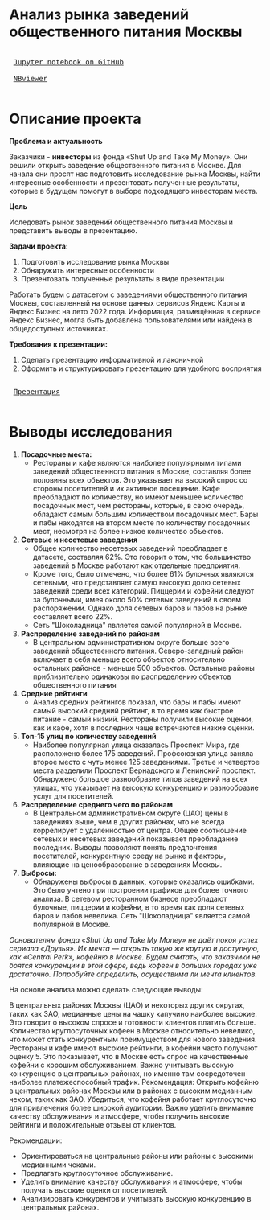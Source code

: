 # Анализ рынка заведений общественного питания Москвы
<kbd> <br> [Jupyter notebook on GitHub](https://github.com/SiriusSergio/portfolio/blob/main/Catering%20Moscow/Catering%20Moscow.ipynb) <br> </kbd>
<kbd> <br> [NBviewer](https://nbviewer.org/github/SiriusSergio/portfolio/blob/main/Catering%20Moscow/Catering%20Moscow.ipynb#step5) <br> </kbd>
# Описание проекта

**Проблема и актуальность**

Заказчики - **инвесторы** из фонда «Shut Up and Take My Money». Они решили открыть заведение общественного питания в Москве. Для начала они просят нас подготовить исследование рынка Москвы, найти интересные особенности и презентовать полученные результаты, которые в будущем помогут в выборе подходящего инвесторам места.

**Цель** 

Иследовать рынок заведений общественного питания Москвы и представить выводы в презентацию.

**Задачи проекта:**

1. Подготовить исследование рынка Москвы
2. Обнаружить интересные особенности 
3. Презентовать полученные результаты в виде презентации


Работать будем с датасетом с заведениями общественного питания Москвы, составленный на основе данных сервисов Яндекс Карты и Яндекс Бизнес на лето 2022 года. Информация, размещённая в сервисе Яндекс Бизнес, могла быть добавлена пользователями или найдена в общедоступных источниках.

**Требования к презентации:**
1. Сделать презентацию информативной и лаконичной
2. Оформить и структурировать презентацию для удобного восприятия 

<kbd> <br> [Презентация](https://drive.google.com/file/d/11RztNdeFg6__gEqQRD8o5qmcQcBBgaEH/view?usp=sharing) <br> </kbd>

# Выводы исследования

1. **Посадочные места:**
   + Рестораны и кафе являются наиболее популярными типами заведений общественного питания в Москве, составляя более половины всех объектов. Это указывает на высокий спрос со стороны посетителей и их активное посещение. Кафе преобладают по количеству, но имеют меньшее количество посадочных мест, чем рестораны, которые, в свою очередь, обладают самым большим количеством посадочных мест. Бары и пабы находятся на втором месте по количеству посадочных мест, несмотря на более низкое количество объектов. 
2. **Сетевые и несетевые заведения**
   + Общее количество несетевых заведений преобладает в датасете, составляя 62%. Это говорит о том, что большинство заведений в Москве работают как отдельные предприятия.
   + Кроме того, было отмечено, что более 61% булочных являются сетевыми, что представляет самую высокую долю сетевых заведений среди всех категорий. Пиццерии и кофейни следуют за булочными, имея около 50% сетевых заведений в своем распоряжении. Однако доля сетевых баров и пабов на рынке составляет всего 22%.
   + Сеть "Шоколадница" является самой популярной в Москве.
3. **Распределение заведений по районам**
   + В центральном административном округе больше всего заведений общественного питания. Северо-западный район включает в себя меньше всего объектов относительно остальных районов - меньше 500 объектов. Остальные районы приблизительно одинаковы по распределению объектов общественного питания
4. **Средние рейтинги**
   + Анализ средних рейтингов показал, что бары и пабы имеют самый высокий средний рейтинг, в то время как быстрое питание - самый низкий. Рестораны получили высокие оценки, как и кафе, хотя в последних чаще встречаются низкие оценки.
5. **Топ-15 улиц по количеству заведений**
   + Наиболее популярная улица оказалась Проспект Мира, где расположено более 175 заведений. Профсоюзная улица заняла второе место с чуть менее 125 заведениями. Третье и четвертое места разделили Проспект Вернадского и Ленинский проспект. Обнаружено большое разнообразие типов заведений на всех улицах, что указывает на высокую конкуренцию и разнообразие услуг для посетителей.
6. **Распределение среднего чего по районам**
   + В Центральном административном округе (ЦАО) цены в заведениях выше, чем в других районах, что не всегда коррелирует с удаленностью от центра. Общее соотношение сетевых и несетевых заведений показывает преобладание последних. Выводы позволяют понять предпочтения посетителей, конкурентную среду на рынке и факторы, влияющие на ценообразование в заведениях Москвы.
7. **Выбросы:**
   + Обнаружены выбросы в данных, которые оказались ошибками. Это было учтено при построении графиков для более точного анализа. В сетевом ресторанном бизнесе преобладают булочные, пиццерии и кофейни, в то время как доля сетевых баров и пабов невелика. Сеть "Шоколадница" является самой популярной в Москве.

*Основателям фонда «Shut Up and Take My Money» не даёт покоя успех сериала «Друзья». Их мечта — открыть такую же крутую и доступную, как «Central Perk», кофейню в Москве. Будем считать, что заказчики не боятся конкуренции в этой сфере, ведь кофеен в больших городах уже достаточно. Попробуйте определить, осуществима ли мечта клиентов.*

На основе анализа можно сделать следующие выводы:

В центральных районах Москвы (ЦАО) и некоторых других округах, таких как ЗАО, медианные цены на чашку капучино наиболее высокие. Это говорит о высоком спросе и готовности клиентов платить больше.
Количество круглосуточных кофеен в Москве относительно невелико, что может стать конкурентным преимуществом для нового заведения.
Рестораны и кафе имеют высокие рейтинги, а кофейни часто получают оценку 5. Это показывает, что в Москве есть спрос на качественные кофейни с хорошим обслуживанием.
Важно учитывать высокую конкуренцию в центральных районах, но именно там сосредоточен наиболее платежеспособный трафик.
Рекомендация: Открыть кофейню в центральных районах Москвы или в районах с высоким медианным чеком, таких как ЗАО. Убедиться, что кофейня работает круглосуточно для привлечения более широкой аудитории. Важно уделить внимание качеству обслуживания и атмосфере, чтобы получить высокие рейтинги и положительные отзывы от клиентов.

Рекомендации: 

+ Ориентироваться на центральные районы или районы с высокими медианными чеками.
+ Предлагать круглосуточное обслуживание.
+ Уделить внимание качеству обслуживания и атмосфере, чтобы получать высокие оценки от посетителей.
+ Анализировать конкурентов и учитывать высокую конкуренцию в центральных районах.



